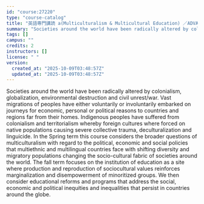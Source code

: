 ```yaml
---
id: "course:27220"
type: "course-catalog"
title: "英語専門講読 a(Multiculturalism & Multicultural Education) ／ADVANCED THEMATIC READING (A)"
summary: "Societies around the world have been radically altered by colonialism, globalization, environmental destruction and civi…"
tags: []
campus: ""
credits: 2
instructors: []
license: " "
version:
  created_at: "2025-10-09T03:48:57Z"
  updated_at: "2025-10-09T03:48:57Z"
---
```


Societies around the world have been radically altered by colonialism, globalization, environmental destruction and civil unrest/war. Vast migrations of peoples have either voluntarily or involuntarily embarked on journeys for economic, personal or political reasons to countries and regions far from their homes. Indigenous peoples have suffered from colonialism and territorialism whereby foreign cultures where forced on native populations causing severe collective trauma, deculturalization and linguicide. In the Spring term this course considers the broader questions of multiculturalism with regard to the political, economic and social policies that multiethnic and multilingual countries face with shifting diversity and migratory populations changing the socio-cultural fabric of societies around the world. The fall term focuses on the institution of education as a site where production and reproduction of sociocultural values reinforces marginalization and disempowerment of minoritized groups. We then consider educational reforms and programs that address the social, economic and political inequities and inequalities that persist in countries around the globe.
